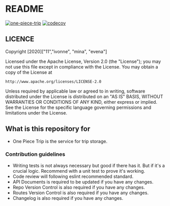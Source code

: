 # README

[![one-piece-trip](https://circleci.com/gh/one-piece-team1/one-piece-trip.svg?style=svg)](https://circleci.com/gh/one-piece-team1/one-piece-trip.svg?style=svg)
[![codecov](https://codecov.io/gh/one-piece-team1/one-piece-trip/branch/master/graph/badge.svg?token=WGOXX4N74B)](https://codecov.io/gh/one-piece-team1/one-piece-trip)
## LICENCE

Copyright [2020]["11","ivonne", "mina", "evena"]

Licensed under the Apache License, Version 2.0 (the "License");
you may not use this file except in compliance with the License.
You may obtain a copy of the License at

    http://www.apache.org/licenses/LICENSE-2.0

Unless required by applicable law or agreed to in writing, software
distributed under the License is distributed on an "AS IS" BASIS,
WITHOUT WARRANTIES OR CONDITIONS OF ANY KIND, either express or implied.
See the License for the specific language governing permissions and
limitations under the License.

## What is this repository for

- One Piece Trip is the service for trip storage.

### Contribution guidelines

- Writing tests is not always necessary but good if there has it. But if it's a crucial logic. Recommend with a unit test to prove it's working.
- Code review will following eslint recommended standard.
- API Documents is required to be updated if you have any changes.
- Repo Version Control is also required if you have any changes.
- Routes Version Control is also required if you have any changes.
- Changelog is also required if you have any changes.
